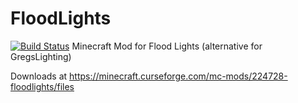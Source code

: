 FloodLights
===========
[![Build Status](https://jenkins.ironhide.de/buildStatus/icon?job=FloodLights&style=plastic)](https://travis-ci.org/Keridos/FloodLights)
Minecraft Mod for Flood Lights (alternative for GregsLighting)

Downloads at https://minecraft.curseforge.com/mc-mods/224728-floodlights/files
